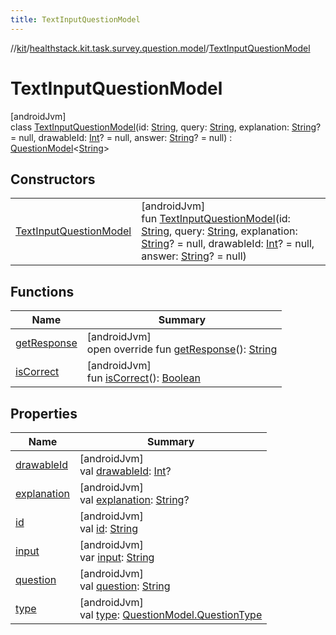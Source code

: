 ```yaml
---
title: TextInputQuestionModel
---
```

//[kit](../../../index.html)/[healthstack.kit.task.survey.question.model](../index.html)/[TextInputQuestionModel](index.html)



# TextInputQuestionModel



[androidJvm]\
class [TextInputQuestionModel](index.html)(id: [String](https://kotlinlang.org/api/latest/jvm/stdlib/kotlin/-string/index.html), query: [String](https://kotlinlang.org/api/latest/jvm/stdlib/kotlin/-string/index.html), explanation: [String](https://kotlinlang.org/api/latest/jvm/stdlib/kotlin/-string/index.html)? = null, drawableId: [Int](https://kotlinlang.org/api/latest/jvm/stdlib/kotlin/-int/index.html)? = null, answer: [String](https://kotlinlang.org/api/latest/jvm/stdlib/kotlin/-string/index.html)? = null) : [QuestionModel](../-question-model/index.html)&lt;[String](https://kotlinlang.org/api/latest/jvm/stdlib/kotlin/-string/index.html)&gt;



## Constructors


| | |
|---|---|
| [TextInputQuestionModel](-text-input-question-model.html) | [androidJvm]<br>fun [TextInputQuestionModel](-text-input-question-model.html)(id: [String](https://kotlinlang.org/api/latest/jvm/stdlib/kotlin/-string/index.html), query: [String](https://kotlinlang.org/api/latest/jvm/stdlib/kotlin/-string/index.html), explanation: [String](https://kotlinlang.org/api/latest/jvm/stdlib/kotlin/-string/index.html)? = null, drawableId: [Int](https://kotlinlang.org/api/latest/jvm/stdlib/kotlin/-int/index.html)? = null, answer: [String](https://kotlinlang.org/api/latest/jvm/stdlib/kotlin/-string/index.html)? = null) |


## Functions


| Name | Summary |
|---|---|
| [getResponse](get-response.html) | [androidJvm]<br>open override fun [getResponse](get-response.html)(): [String](https://kotlinlang.org/api/latest/jvm/stdlib/kotlin/-string/index.html) |
| [isCorrect](../-question-model/is-correct.html) | [androidJvm]<br>fun [isCorrect](../-question-model/is-correct.html)(): [Boolean](https://kotlinlang.org/api/latest/jvm/stdlib/kotlin/-boolean/index.html) |


## Properties


| Name | Summary |
|---|---|
| [drawableId](../-question-model/drawable-id.html) | [androidJvm]<br>val [drawableId](../-question-model/drawable-id.html): [Int](https://kotlinlang.org/api/latest/jvm/stdlib/kotlin/-int/index.html)? |
| [explanation](../-question-model/explanation.html) | [androidJvm]<br>val [explanation](../-question-model/explanation.html): [String](https://kotlinlang.org/api/latest/jvm/stdlib/kotlin/-string/index.html)? |
| [id](../-question-model/id.html) | [androidJvm]<br>val [id](../-question-model/id.html): [String](https://kotlinlang.org/api/latest/jvm/stdlib/kotlin/-string/index.html) |
| [input](input.html) | [androidJvm]<br>var [input](input.html): [String](https://kotlinlang.org/api/latest/jvm/stdlib/kotlin/-string/index.html) |
| [question](../-question-model/question.html) | [androidJvm]<br>val [question](../-question-model/question.html): [String](https://kotlinlang.org/api/latest/jvm/stdlib/kotlin/-string/index.html) |
| [type](../-question-model/type.html) | [androidJvm]<br>val [type](../-question-model/type.html): [QuestionModel.QuestionType](../-question-model/-question-type/index.html) |

